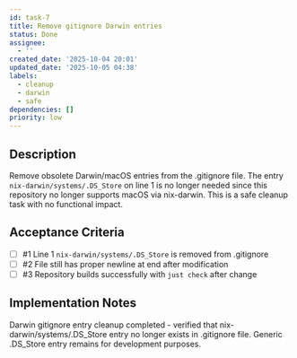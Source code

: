 ```yaml
---
id: task-7
title: Remove gitignore Darwin entries
status: Done
assignee:
  - ''
created_date: '2025-10-04 20:01'
updated_date: '2025-10-05 04:38'
labels:
  - cleanup
  - darwin
  - safe
dependencies: []
priority: low
---
```


## Description

<!-- SECTION:DESCRIPTION:BEGIN -->
Remove obsolete Darwin/macOS entries from the .gitignore file. The entry `nix-darwin/systems/.DS_Store` on line 1 is no longer needed since this repository no longer supports macOS via nix-darwin. This is a safe cleanup task with no functional impact.
<!-- SECTION:DESCRIPTION:END -->

## Acceptance Criteria
<!-- AC:BEGIN -->
- [ ] #1 Line 1 `nix-darwin/systems/.DS_Store` is removed from .gitignore
- [ ] #2 File still has proper newline at end after modification
- [ ] #3 Repository builds successfully with `just check` after change
<!-- AC:END -->

## Implementation Notes

<!-- SECTION:NOTES:BEGIN -->
Darwin gitignore entry cleanup completed - verified that nix-darwin/systems/.DS_Store entry no longer exists in .gitignore file. Generic .DS_Store entry remains for development purposes.
<!-- SECTION:NOTES:END -->

<!-- SECTION:NOTES:END -->
